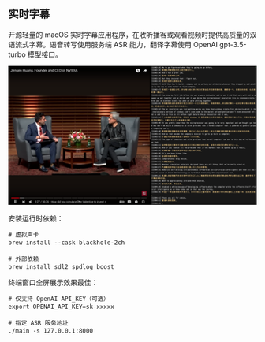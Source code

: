 ## 实时字幕

开源轻量的 macOS 实时字幕应用程序，在收听播客或观看视频时提供高质量的双语流式字幕。语音转写使用服务端 ASR 能力，翻译字幕使用 OpenAI gpt-3.5-turbo 模型接口。

![subtitile_preview](./docs/subtitle_youtube.png)

安装运行时依赖：

```shell
# 虚拟声卡
brew install --cask blackhole-2ch

# 外部依赖
brew install sdl2 spdlog boost
```

终端窗口全屏展示效果最佳：

```shell
# 仅支持 OpenAI API_KEY（可选）
export OPENAI_API_KEY=sk-xxxxx

# 指定 ASR 服务地址
./main -s 127.0.0.1:8000
```